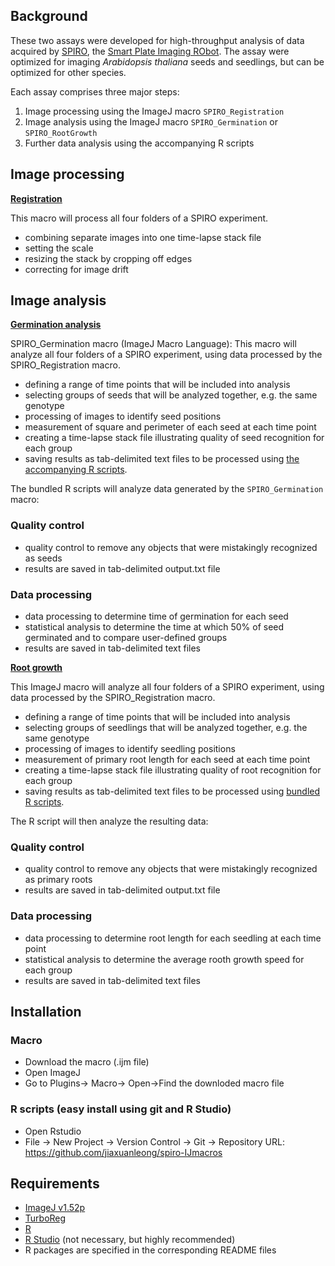 ## Background

These two assays were developed for high-throughput analysis of data acquired by [SPIRO](https://www.alyonaminina.org/spiro), the [Smart Plate Imaging RObot](https://github.com/jonasoh/spiro). The assay were optimized for imaging <i>Arabidopsis thaliana</i> seeds and seedlings, but can be optimized for other species. 

Each assay comprises three major steps:
1. Image processing using the ImageJ macro `SPIRO_Registration`
2. Image analysis using the ImageJ macro `SPIRO_Germination` or `SPIRO_RootGrowth`
3. Further data analysis using the accompanying R scripts

## Image processing

[**Registration**](https://github.com/jiaxuanleong/spiro-IJmacros/tree/master/registration)

This macro will process all four folders of a SPIRO experiment.

- combining separate images into one time-lapse stack file
- setting the scale
- resizing the stack by cropping off edges
- correcting for image drift

## Image analysis

[**Germination analysis**](https://github.com/jiaxuanleong/spiro-IJmacros/tree/master/germination)

SPIRO_Germination macro (ImageJ Macro Language):
This macro will analyze all four folders of a SPIRO experiment, using data processed by the SPIRO_Registration macro.

- defining a range of time points that will be included into analysis
- selecting groups of seeds that will be analyzed together, e.g. the same genotype
- processing of images to identify seed positions 
- measurement of square and perimeter of each seed at each time point
- creating a time-lapse stack file illustrating quality of seed recognition for each group
- saving results as tab-delimited text files to be processed using [the accompanying R scripts](https://github.com/jiaxuanleong/spiro-IJmacros/tree/master/germination).

The bundled R scripts will analyze data generated by the `SPIRO_Germination` macro:

### Quality control
- quality control to remove any objects that were mistakingly recognized as seeds
- results are saved in tab-delimited output.txt file

### Data processing
- data processing to determine time of germination for each seed
- statistical analysis to determine the time at which 50% of seed germinated and to compare user-defined groups
- results are saved in tab-delimited text files

[**Root growth**](https://github.com/jiaxuanleong/spiro-IJmacros/tree/master/rootgrowth)

This ImageJ macro will analyze all four folders of a SPIRO experiment, using data processed by the SPIRO_Registration macro.

- defining a range of time points that will be included into analysis
- selecting groups of seedlings that will be analyzed together, e.g. the same genotype
- processing of images to identify seedling positions 
- measurement of primary root length for each seed at each time point
- creating a time-lapse stack file illustrating quality of root recognition for each group
- saving results as tab-delimited text files to be processed using [bundled R scripts](https://github.com/jiaxuanleong/spiro-IJmacros/tree/master/rootgrowth).

The R script will then analyze the resulting data:

### Quality control
- quality control to remove any objects that were mistakingly recognized as primary roots
- results are saved in tab-delimited output.txt file

### Data processing
- data processing to determine root length for each seedling at each time point
- statistical analysis to determine the average rooth growth speed for each group
- results are saved in tab-delimited text files

## Installation

### Macro
- Download the macro (.ijm file)
- Open ImageJ
- Go to Plugins-> Macro-> Open->Find the downloded macro file

### R scripts (easy install using git and R Studio)
- Open Rstudio
- File -> New Project -> Version Control -> Git -> Repository URL: https://github.com/jiaxuanleong/spiro-IJmacros 

## Requirements

- [ImageJ v1.52p](https://imagej.net/Fiji/Downloads)
- [TurboReg](http://bigwww.epfl.ch/thevenaz/turboreg/)
- [R](https://www.r-project.org/)
- [R Studio](https://www.rstudio.com/) (not necessary, but highly recommended)
- R packages are specified in the corresponding README files
